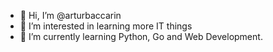 - 👋 Hi, I’m @arturbaccarin
- 👀 I’m interested in learning more IT things
- 🌱 I’m currently learning Python, Go and Web Development.


<!---
arturbaccarin/arturbaccarin is a ✨ special ✨ repository because its `README.md` (this file) appears on your GitHub profile.
You can click the Preview link to take a look at your changes.
--->
